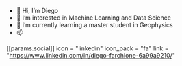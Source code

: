 - 👋 Hi, I’m Diego 
- 👀 I’m interested in Machine Learning and Data Science
- 🌱 I’m currently learning a master student in Geophysics 
- 📫 


 [[params.social]]
    icon = "linkedin"
    icon_pack = "fa"
    link = "https://www.linkedin.com/in/diego-farchione-6a99a9210/"
<!---
Iron486/Iron486 is a ✨ special ✨ repository because its `README.md` (this file) appears on your GitHub profile.
You can click the Preview link to take a look at your changes.
--->
